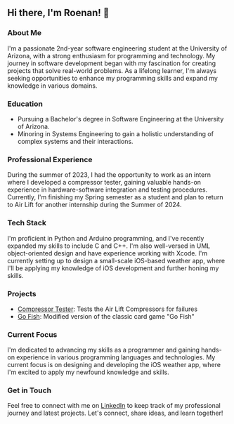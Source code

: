 ## Hi there, I'm Roenan! 👋

### About Me
I'm a passionate 2nd-year software engineering student at the University of Arizona, with a strong enthusiasm for programming and technology. My journey in software development began with my fascination for creating projects that solve real-world problems. As a lifelong learner, I'm always seeking opportunities to enhance my programming skills and expand my knowledge in various domains.

### Education
- Pursuing a Bachelor's degree in Software Engineering at the University of Arizona.
- Minoring in Systems Engineering to gain a holistic understanding of complex systems and their interactions.

### Professional Experience
During the summer of 2023, I had the opportunity to work as an intern where I developed a compressor tester, gaining valuable hands-on experience in hardware-software integration and testing procedures. Currently, I'm finishing my Spring semester as a student and plan to return to Air Lift for another internship during the Summer of 2024.
### Tech Stack
I'm proficient in Python and Arduino programming, and I've recently expanded my skills to include C and C++. I'm also well-versed in UML object-oriented design and have experience working with Xcode. I'm currently setting up to design a small-scale iOS-based weather app, where I'll be applying my knowledge of iOS development and further honing my skills.

### Projects
- [Compressor Tester](https://github.com/Roenan-b/Compressor-Tester): Tests the Air Lift Compressors for failures
- [Go Fish](https://github.com/Roenan-b/Modified-Go-Fish-Game): Modified version of the classic card game "Go Fish"


### Current Focus
I'm dedicated to advancing my skills as a programmer and gaining hands-on experience in various programming languages and technologies. My current focus is on designing and developing the iOS weather app, where I'm excited to apply my newfound knowledge and skills.

### Get in Touch
Feel free to connect with me on [LinkedIn](www.linkedin.com/in/roenan) to keep track of my professional journey and latest projects. Let's connect, share ideas, and learn together!
